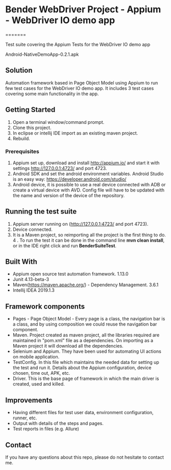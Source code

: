 #  Bender WebDriver Project - Appium - WebDriver IO demo app
=======

Test suite covering the Appium Tests for the WebDriver IO demo app 

Android-NativeDemoApp-0.2.1.apk

## Solution
Automation framework based in Page Object Model using Appium to run few test cases for the WebDriver IO demo app. It includes 3 test cases covering some main functionality in the app. 

## Getting Started
1. Open a terminal window/command prompt.
2. Clone this project.
3. In eclipse or intellij IDE import as an existing maven project.
4. Rebuild.
 
### Prerequisites
1. Appium set up, download and install http://appium.io/ and start it with settings http://127.0.0.1:4723/ and port 4723.
2. Android SDK and set the android environment variables. Android Studio is an easy way: https://developer.android.com/studio/
3. Android device, it is possible to use a real device connected with ADB or create a virtual device with AVD. Config file will have to be updated with the name and version of the device of the repository.

## Running the test suite
1. Appium server running on (http://127.0.0.1:4723/ and port 4723).
2. Device connected.
3. It is a Maven project, so reimporting all the project is the first thing to do. 
4 . To run the test it can be done in the command line **mvn clean install**, or in the IDE right click and run **BenderSuiteTest**.

## Built With
* Appium open source test automation framework. 1.13.0
* Junit 4.13-beta-3
* Maven(https://maven.apache.org/) - Dependency Management. 3.6.1
* Intellij IDEA 2019.1.3


## Framework components
- Pages - Page Object Model - Every page is a class, the navigation bar is a class, and by using composition we could reuse the navigation bar component.
- Maven. Project created as maven project, all the libraries required are maintained in "pom.xml" file as a dependencies. On importing as a Maven project it will download all the dependencies.
- Selenium and Appium. They have been used for automating UI actions on mobile application.
- TestConfig. In this file which maintains the needed data for setting up the test and run it. Details about the Appium configuration, device chosen, time out, APK, etc.
- Driver. This is the base page of framework in which the main driver is created, used and killed.   

## Improvements 
- Having different files for test user data, environment configuration, runner, etc.
- Output with details of the steps and pages.
- Test reports in files (e.g. Allure)

## Contact
If you have any questions about this repo, please do not hesitate to contact me.
